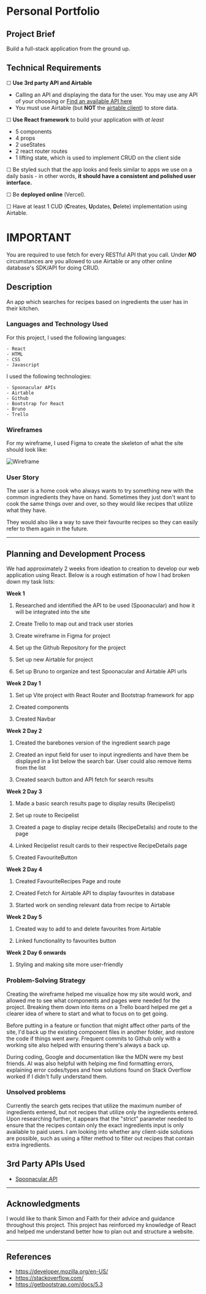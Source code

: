 # Personal Portfolio

## Project Brief

Build a full-stack application from the ground up.

## Technical Requirements

☐ **Use 3rd party API and Airtable**

- Calling an API and displaying the data for the user. You may use any API of your choosing or [Find an available API here](https://github.com/public-apis/public-apis)
- You must use Airtable (but **NOT** the [airtable client](https://github.com/Airtable/airtable.js)) to store data.

☐ **Use React framework** to build your application with _at least_

- 5 components
- 4 props
- 2 useStates
- 2 react router routes
- 1 lifting state, which is used to implement CRUD on the client side

☐ Be styled such that the app looks and feels similar to apps we use on a daily basis - in other words, **it should have a consistent and polished user interface.**

☐ Be **deployed online** (Vercel).

☐ Have at least 1 CUD (**C**reates, **U**pdates, **D**elete) implementation using Airtable.

# IMPORTANT

You are required to use fetch for every RESTful API that you call. Under <b><i>NO</i></b> circumstances are you allowed to use Airtable or any other online database's SDK/API for doing CRUD.

## Description

An app which searches for recipes based on ingredients the user has in their kitchen.

### Languages and Technology Used

For this project, I used the following languages:

```
- React
- HTML
- CSS
- Javascript

```

I used the following technologies:

```
- Spoonacular APIs
- Airtable
- Github
- Bootstrap for React
- Bruno
- Trello

```

### Wireframes

For my wireframe, I used Figma to create the skeleton of what the site should look like:

![Wireframe](https://www.figma.com/file/3cH5Zltyij5tYB1Wu3nf6G/What-To-Cook-Today%3F?type=whiteboard&node-id=0-1&t=PwaOSbIUf4A0PDng-0)

### User Story

The user is a home cook who always wants to try something new with the common ingredients they have on hand. Sometimes they just don't want to cook the same things over and over, so they would like recipes that utilize what they have.

They would also like a way to save their favourite recipes so they can easily refer to them again in the future.

---

## Planning and Development Process

We had approximately 2 weeks from ideation to creation to develop our web application using React. Below is a rough estimation of how I had broken down my task lists:

**Week 1**

1. Researched and identified the API to be used (Spoonacular) and how it will be integrated into the site

2. Create Trello to map out and track user stories

3. Create wireframe in Figma for project

4. Set up the Github Repository for the project

5. Set up new Airtable for project

6. Set up Bruno to organize and test Spoonacular and Airtable API urls

**Week 2 Day 1**

1. Set up Vite project with React Router and Bootstrap framework for app

2. Created components

3. Created Navbar

**Week 2 Day 2**

1. Created the barebones version of the ingredient search page

2. Created an input field for user to input ingredients and have them be displayed in a list below the search bar. User could also remove items from the list

3. Created search button and API fetch for search results

**Week 2 Day 3**

1. Made a basic search results page to display results (Recipelist)

2. Set up route to Recipelist

3. Created a page to display recipe details (RecipeDetails) and route to the page

4. Linked Recipelist result cards to their respective RecipeDetails page

5. Created FavouriteButton

**Week 2 Day 4**

1. Created FavouriteRecipes Page and route

2. Created Fetch for Airtable API to display favourites in database

3. Started work on sending relevant data from recipe to Airtable

**Week 2 Day 5**

1. Created way to add to and delete favourites from Airtable

2. Linked functionality to favourites button

**Week 2 Day 6 onwards**

1. Styling and making site more user-friendly

### Problem-Solving Strategy

Creating the wireframe helped me visualize how my site would work, and allowed me to see what components and pages were needed for the project. Breaking them down into items on a Trello board helped me get a clearer idea of where to start and what to focus on to get going.

Before putting in a feature or function that might affect other parts of the site, I'd back up the existing component files in another folder, and restore the code if things went awry. Frequent commits to Github only with a working site also helped with ensuring there's always a back up.

During coding, Google and documentation like the MDN were my best friends. AI was also helpful with helping me find formatting errors, explaining error codes/types and how solutions found on Stack Overflow worked if I didn't fully understand them.

### Unsolved problems

Currently the search gets recipes that utilize the maximum number of ingredients entered, but not recipes that utilize only the ingredients entered. Upon researching further, it appears that the "strict" parameter needed to ensure that the recipes contain only the exact ingredients input is only available to paid users. I am looking into whether any client-side solutions are possible, such as using a filter method to filter out recipes that contain extra ingredients.

## 3rd Party APIs Used

- [Spoonacular API](https://spoonacular.com/food-api/)

---

## Acknowledgments

I would like to thank Simon and Faith for their advice and guidance throughout this project. This project has reinforced my knowledge of React and helped me understand better how to plan out and structure a website.

---

## References

- https://developer.mozilla.org/en-US/
- https://stackoverflow.com/
- https://getbootstrap.com/docs/5.3
